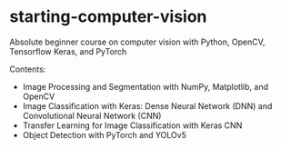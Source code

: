 # starting-computer-vision
Absolute beginner course on computer vision with Python, OpenCV, Tensorflow Keras, and PyTorch

Contents:
* Image Processing and Segmentation with NumPy, Matplotlib, and OpenCV
* Image Classification with Keras: Dense Neural Network (DNN) and Convolutional Neural Network (CNN)
* Transfer Learning for Image Classification with Keras CNN
* Object Detection with PyTorch and YOLOv5

